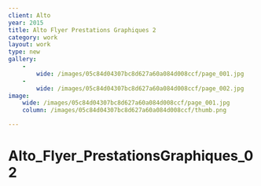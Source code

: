 ```yaml
---
client: Alto
year: 2015
title: Alto Flyer Prestations Graphiques 2
category: work
layout: work
type: new
gallery:
    -
        wide: /images/05c84d04307bc8d627a60a084d008ccf/page_001.jpg
    -
        wide: /images/05c84d04307bc8d627a60a084d008ccf/page_002.jpg
image:
    wide: /images/05c84d04307bc8d627a60a084d008ccf/page_001.jpg
    column: /images/05c84d04307bc8d627a60a084d008ccf/thumb.png

---
```

# Alto_Flyer_PrestationsGraphiques_02
